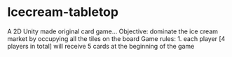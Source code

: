 # Icecream-tabletop
A 2D Unity made original card game...
  Objective: dominate the ice cream market by occupying all the tiles on the board
  Game rules:
    1. each player [4 players in total] will receive 5 cards at the beginning of the game
    
